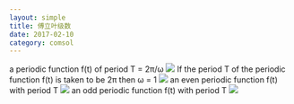 ```yaml
---
layout: simple
title: 傅立叶级数
date: 2017-02-10
category: comsol
---
```

a periodic function f(t) of period T = 2π/ω 
![][image-1]
If the period T of the periodic function f(t) is taken to be 2π then ω = 1 
![][image-2]
an even periodic function f(t) with period T 
![][image-3]
an odd periodic function f(t) with period T 
![][image-4]

[image-1]:	https://cdn-images-1.medium.com/max/800/1*EyuCtGwq_81SDfFgPbgMGQ.png
[image-2]:	https://cdn-images-1.medium.com/max/800/1*S7vX8tJOys9AexQ3hcSvkg.png
[image-3]:	https://cdn-images-1.medium.com/max/800/1*NTz5OhFnLTUs7BAV15DOmg.png
[image-4]:	https://cdn-images-1.medium.com/max/800/1*lnX6o9Y4WqVI5nsHYULZnQ.png